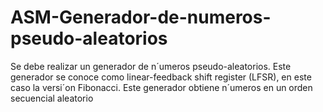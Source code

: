 # ASM-Generador-de-numeros-pseudo-aleatorios
Se debe realizar un generador de n´umeros pseudo-aleatorios. Este generador se conoce como linear-feedback shift register (LFSR), en este caso la versi´on Fibonacci. Este generador obtiene n´umeros en un orden secuencial aleatorio
